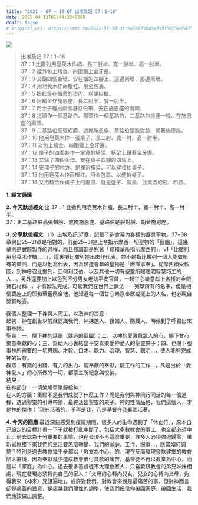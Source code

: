 ```yaml
---
title: "2021 – 07 – 10 QT 出埃及記 37：1~16"
date: 2025-04-12T01:44:23+0800
draft: false
# original_url: https://cmtc.tw/2021-07-10-qt-%e5%87%ba%e5%9f%83%e5%8f%8a%e8%a8%98-37%ef%bc%9a116
---
```


![](/images/qt.jpg)
> 出埃及記 37：1\~16  
> 37：1 比撒列用皂莢木作櫃、長二肘半、寬一肘半、高一肘半。  
> 37：2 裡外包上精金、四圍鑲上金牙邊。  
> 37：3 又鑄四個金環、安在櫃的四腳上、這邊兩環、那邊兩環。  
> 37：4 用皂莢木作兩根杠、用金包裹。  
> 37：5 把杠穿在櫃旁的環內、以便抬櫃。  
> 37：6 用精金作施恩座、長二肘半、寬一肘半。  
> 37：7 用金子錘出兩個基路伯來、安在施恩座的兩頭。  
> 37：8 這頭作一個基路伯、那頭作一個基路伯、二基路伯接連一塊、在施恩座的兩頭。  
> 37：9 二基路伯高張翅膀、遮掩施恩座、基路伯是臉對臉、朝著施恩座。  
> 37：10 他用皂莢木作一張桌子、長二肘、寬一肘、高一肘半。  
> 37：11 又包上精金、四圍鑲上金牙邊。  
> 37：12 桌子的四圍各作一掌寬的橫梁、橫梁上鑲著金牙邊。  
> 37：13 又鑄了四個金環、安在桌子四腳的四角上。  
> 37：14 安環子的地方、是挨近橫梁、可以穿杠抬桌子。  
> 37：15 他用皂莢木作兩根杠、用金包裹、以便抬桌子。  
> 37：16 又用精金作桌子上的器皿、就是盤子、調羹、並奠酒的瓶、和爵。

**1. 經文誦讀**

**2.  今天默想經文**
出 37：1 比撒列用皂莢木作櫃、長二肘半、寬一肘半、高一肘半。  
37：9 二基路伯高張翅膀、遮掩施恩座、基路伯是臉對臉、朝著施恩座。

**3. 分享默想經文**
（1）出埃及記37章，記載了造會幕內各樣的器具聖物。37\~38章與出25\~31章是相對的，前面25\~31是上帝指示摩西一切聖物的「藍圖」，這幾章則是實際製作的過程，而且強調都是照著「耶和華所指示摩西的」。v1「比撒列用皂莢木作櫃……」，這裏把比撒列提出來作代表，並不是指比撒列一個人能做所有的東西，而是以他為代表，因為建造會幕的聖物是「團隊事奉」。從摩西領受藍圖，到神呼召比撒列、亞何利亞伯、以及其他一切有聖靈所賜聰明智慧巧工的人…。另外還要加上以色列不分男女老幼平安官員，一起甘心樂意獻上各樣的金銀寶石材料…，才有辦法完成。可能我們在世界上無法一一列舉所有的名字，但是相信寶座上的耶和華鑑察全地，他知道每一個甘心樂意奉獻或擺上的人名，也必親自獎賞報答。

我個人整理一下神與人同工，以及神的旨意：  
起初：神在創世以前就認識我們，神揀選人、預備人、隱藏人、時候到了呼召出來事奉祂。  
聖靈：一、賜下神的話語（建造的藍圖）；二、以神的愛激意眾人的心，賜下甘心樂意奉獻的心；三、幫助人心裏結出平安喜樂愛神愛人的聖靈果子；四、也賜下服事神所需要的一切恩賜、才幹、口才、能力、治理、智慧、聰明…，使人能夠完成神的旨意。  
群眾：有錢的出錢、有力的出力、能奉獻的奉獻，能工作的工作…，凡是出於「愛神愛人」的心所做的一切，都蒙主所紀念與悅納。  
結果：  
在神部分：一切榮耀單單歸給神！  
在人的方面：重點不是我們成就了什麼工作？而是我們與神同行同活的每一個過程，透過聖靈的引導帶領，最終活出聖靈的果子、神的性情品格，我們這個人，才是神的傑作：「現在活著的，不再是我，乃是基督在我裏面活著。

**4. 今天的回應**
最近深刻感受到疫情期間，很多人的生命遇到了「休止符」，原本自己設定的目標計畫一下子就被打亂中斷了。包括大多數教會的事工，也全都必須中止。過去認為十分重要的事情，現在發現不再這麼重要，許多人必須強迫歸零，重新省思接下來我們的生活要怎麼轉變、我們的家庭、工作、服事…，應當如何調整？特別是過去教會幾乎全都以「教堂為中心」的，現在反而發現貸款建堂的教會陷入窘境，因為奉獻減少造成教會償付貸款的痛苦，基督徒不再以教堂為中心，而是以「家庭」為中心。過去很多基督徒不太理會家人，只喜歡跟教會的弟兄姊妹相處，現在發現必須轉向自己的家人：「父母的心轉向兒女，兒女的心轉向父母，免得我來（神來）咒詛遍地」。或許對我們、對教會來說是最痛苦的事，但對神而言卻是美善的旨意，是超越我們理性的調整，使我們把信仰帶回家庭、帶回生活，我們應該做出調整。
